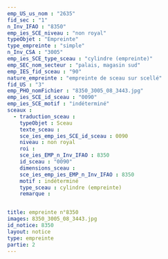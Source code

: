 ```yaml
---
emp_US_us_nom : "2635"
fid_sec : "1"
n_Inv_IFAO : "8350"
emp_ies_SCE_niveau : "non royal"
typeObjet : "Empreinte"
type_empreinte : "simple"
n_Inv_CSA : "3005"
emp_ies_SCE_type_sceau : "cylindre (empreinte)"
emp_SEC_nom_secteur : "palais, magasin sud"
emp_IES_fid_sceau : "90"
nature_empreinte : "empreinte de sceau sur scellé"
fid_US : "3"
emp_PHO_nomFichier : "8350_3005_08_3443.jpg"
emp_ies_SCE_id_sceau : "0090"
emp_ies_SCE_motif : "indéterminé"
sceaux :
  - traduction_sceau : 
    typeObjet : Sceau
    texte_sceau : 
    sce_ies_emp_ies_SCE_id_sceau : 0090
    niveau : non royal
    roi : 
    sce_ies_EMP_n_Inv_IFAO : 8350
    id_sceau : "0090"
    dimensions_sceau : 
    sce_ies_emp_ies_EMP_n_Inv_IFAO : 8350
    motif : indéterminé
    type_sceau : cylindre (empreinte)
    remarque : 


title: empreinte n°8350
images: 8350_3005_08_3443.jpg
id_notice: 8350
layout: notice
type: empreinte
partie: 2
---
```


